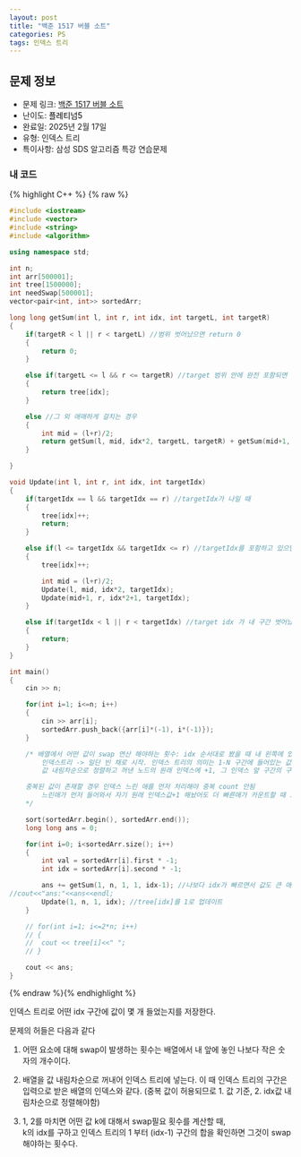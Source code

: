 ```yaml
---
layout: post
title: "백준 1517 버블 소트"
categories: PS
tags: 인덱스 트리
---
```


## 문제 정보
- 문제 링크: [백준 1517 버블 소트](https://www.acmicpc.net/problem/1517)
- 난이도: <span style="color:#000000">플레티넘5</span>
- 완료일: 2025년 2월 17일
- 유형: 인덱스 트리
- 특이사항: 삼성 SDS 알고리즘 특강 연습문제

### 내 코드

{% highlight C++ %} {% raw %}
```C++
#include <iostream>
#include <vector>
#include <string>
#include <algorithm>

using namespace std;

int n;
int arr[500001];
int tree[1500000];
int needSwap[500001];
vector<pair<int, int>> sortedArr;

long long getSum(int l, int r, int idx, int targetL, int targetR)
{
	if(targetR < l || r < targetL) //범위 벗어났으면 return 0
	{
		return 0;
	}

	else if(targetL <= l && r <= targetR) //target 범위 안에 완전 포함되면 return tree value
	{
		return tree[idx];
	} 

	else //그 외 애매하게 걸치는 경우
	{
		int mid = (l+r)/2;
		return getSum(l, mid, idx*2, targetL, targetR) + getSum(mid+1, r, idx*2+1, targetL, targetR);
	}

}

void Update(int l, int r, int idx, int targetIdx)
{
	if(targetIdx == l && targetIdx == r) //targetIdx가 나일 때 
	{
		tree[idx]++;
		return;
	}

	else if(l <= targetIdx && targetIdx <= r) //targetIdx를 포함하고 있으면 내 tree 값 수정하고 자식 호출
	{
		tree[idx]++;

		int mid = (l+r)/2;
		Update(l, mid, idx*2, targetIdx);
		Update(mid+1, r, idx*2+1, targetIdx);
	}

	else if(targetIdx < l || r < targetIdx) //target idx 가 내 구간 벗어났으면 걍 return 0 
	{
		return;
	}
}

int main()
{
	cin >> n;

	for(int i=1; i<=n; i++)
	{
		cin >> arr[i];
		sortedArr.push_back({arr[i]*(-1), i*(-1)});
	}

	/* 배열에서 어떤 값이 swap 연산 해야하는 횟수: idx 순서대로 봤을 때 내 왼쪽에 있는 숫자 중에서 나보다 값이 큰 숫자 수만큼.
		인덱스트리 -> 일단 빈 채로 시작. 인덱스 트리의 의미는 1-N 구간에 들어있는 값의 개수
		값 내림차순으로 정렬하고 꺼낸 노드의 원래 인덱스에 +1, 그 인덱스 앞 구간의 구간 합이 몇인지가 그 요소가 swap해야하는 횟수이다.

	중복된 값이 존재할 경우 인덱스 느린 애를 먼저 처리해야 중복 count 안됨
		느린애가 먼저 들어와서 자기 원래 인덱스값+1 해놨어도 더 빠른애가 카운트할 때 그 인덱스 범위는 제외되기 때문에 중복없어짐
	*/

	sort(sortedArr.begin(), sortedArr.end());
	long long ans = 0;

	for(int i=0; i<sortedArr.size(); i++)
	{
		int val = sortedArr[i].first * -1;
		int idx = sortedArr[i].second * -1;

		ans += getSum(1, n, 1, 1, idx-1); //나보다 idx가 빠르면서 값도 큰 애들이 얼마나 있는지 
//cout<<"ans:"<<ans<<endl;
		Update(1, n, 1, idx); //tree[idx]를 1로 업데이트
	}

	// for(int i=1; i<=2*n; i++)
	// {
	// 	cout << tree[i]<<" ";
	// }

	cout << ans;
}
```
{% endraw %}{% endhighlight %}

인덱스 트리로 어떤 idx 구간에 값이 몇 개 들었는지를 저장한다. 

문제의 허들은 다음과 같다

  1. 어떤 요소에 대해 swap이 발생하는 횟수는 배열에서 내 앞에 놓인 나보다 작은 숫자의 개수이다.

  2. 배열을 값 내림차순으로 꺼내어 인덱스 트리에 넣는다. 이 때 인덱스 트리의 구간은 입력으로 받은 배열의 인덱스와 같다. (중복 값이 허용되므로 1. 값 기준, 2. idx값 내림차순으로 정렬해야함)

  3. 1, 2를 마치면 어떤 값 k에 대해서 swap필요 횟수를 계산할 때,  
k의 idx를 구하고 인덱스 트리의 1 부터 (idx-1) 구간의 합을 확인하면 그것이 swap해야하는 횟수다.  

